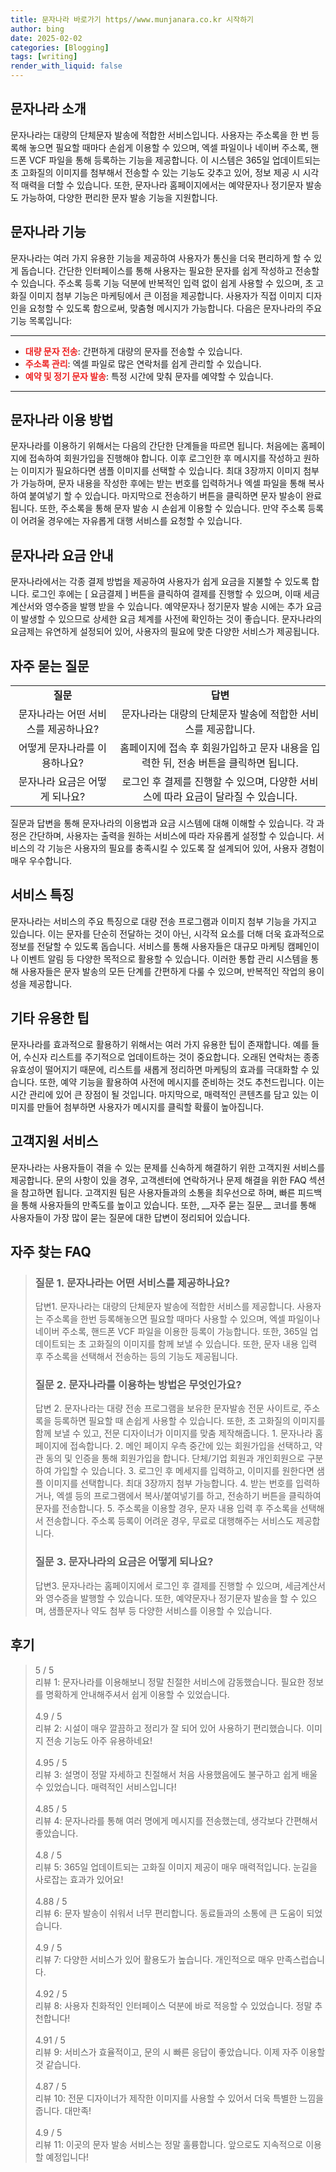 ```yaml
---
title: 문자나라 바로가기 https//www.munjanara.co.kr 시작하기
author: bing
date: 2025-02-02
categories: [Blogging]
tags: [writing]
render_with_liquid: false
---
```



<h2 id='문자나라 소개'>문자나라 소개</h2>

<p>문자나라는 대량의 단체문자 발송에 적합한 서비스입니다. 사용자는 주소록을 한 번 등록해 놓으면 필요할 때마다 손쉽게 이용할 수 있으며, 엑셀 파일이나 네이버 주소록, 핸드폰 VCF 파일을 통해 등록하는 기능을 제공합니다. 이 시스템은 365일 업데이트되는 초 고화질의 이미지를 첨부해서 전송할 수 있는 기능도 갖추고 있어, 정보 제공 시 시각적 매력을 더할 수 있습니다. 또한, 문자나라 홈페이지에서는 예약문자나 정기문자 발송도 가능하여, 다양한 편리한 문자 발송 기능을 지원합니다.</p>

<h2 id='문자나라 기능'>문자나라 기능</h2>

<p>문자나라는 여러 가지 유용한 기능을 제공하여 사용자가 통신을 더욱 편리하게 할 수 있게 돕습니다. 간단한 인터페이스를 통해 사용자는 필요한 문자를 쉽게 작성하고 전송할 수 있습니다. 주소록 등록 기능 덕분에 반복적인 입력 없이 쉽게 사용할 수 있으며, 초 고화질 이미지 첨부 기능은 마케팅에서 큰 이점을 제공합니다. 사용자가 직접 이미지 디자인을 요청할 수 있도록 함으로써, 맞춤형 메시지가 가능합니다. 다음은 문자나라의 주요 기능 목록입니다:</p>

<hr />

<ul>
    <li><b><span style="color: #ee2323;">대량 문자 전송</span></b>: 간편하게 대량의 문자를 전송할 수 있습니다.</li>
    <li><b><span style="color: #ee2323;">주소록 관리</span></b>: 엑셀 파일로 많은 연락처를 쉽게 관리할 수 있습니다.</li>
    <li><b><span style="color: #ee2323;">예약 및 정기 문자 발송</span></b>: 특정 시간에 맞춰 문자를 예약할 수 있습니다.</li>
</ul>

<hr />

<h2 id='문자나라 이용 방법'>문자나라 이용 방법</h2>

<p>문자나라를 이용하기 위해서는 다음의 간단한 단계들을 따르면 됩니다. 처음에는 홈페이지에 접속하여 회원가입을 진행해야 합니다. 이후 로그인한 후 메시지를 작성하고 원하는 이미지가 필요하다면 샘플 이미지를 선택할 수 있습니다. 최대 3장까지 이미지 첨부가 가능하며, 문자 내용을 작성한 후에는 받는 번호를 입력하거나 엑셀 파일을 통해 복사하여 붙여넣기 할 수 있습니다. 마지막으로 전송하기 버튼을 클릭하면 문자 발송이 완료됩니다. 또한, 주소록을 통해 문자 발송 시 손쉽게 이용할 수 있습니다. 만약 주소록 등록이 어려울 경우에는 자유롭게 대행 서비스를 요청할 수 있습니다.</p>

<h2 id='문자나라 요금 안내'>문자나라 요금 안내</h2>

<p>문자나라에서는 각종 결제 방법을 제공하여 사용자가 쉽게 요금을 지불할 수 있도록 합니다. 로그인 후에는 [ 요금결제 ] 버튼을 클릭하여 결제를 진행할 수 있으며, 이때 세금계산서와 영수증을 발행 받을 수 있습니다. 예약문자나 정기문자 발송 시에는 추가 요금이 발생할 수 있으므로 상세한 요금 체계를 사전에 확인하는 것이 좋습니다. 문자나라의 요금제는 유연하게 설정되어 있어, 사용자의 필요에 맞춘 다양한 서비스가 제공됩니다.</p>

<h2 id='자주 묻는 질문'>자주 묻는 질문</h2>

<table>
    <tr>
        <td style="text-align: center; height: 17px;"><b>질문</b></td>
        <td style="text-align: center; height: 17px;"><b>답변</b></td>
    </tr>
    <tr>
        <td style="text-align: center; height: 17px;">문자나라는 어떤 서비스를 제공하나요?</td>
        <td style="text-align: center; height: 17px;">문자나라는 대량의 단체문자 발송에 적합한 서비스를 제공합니다.</td>
    </tr>
    <tr>
        <td style="text-align: center; height: 17px;">어떻게 문자나라를 이용하나요?</td>
        <td style="text-align: center; height: 17px;">홈페이지에 접속 후 회원가입하고 문자 내용을 입력한 뒤, 전송 버튼을 클릭하면 됩니다.</td>
    </tr>
    <tr>
        <td style="text-align: center; height: 17px;">문자나라 요금은 어떻게 되나요?</td>
        <td style="text-align: center; height: 17px;">로그인 후 결제를 진행할 수 있으며, 다양한 서비스에 따라 요금이 달라질 수 있습니다.</td>
    </tr>
</table>

<p>질문과 답변을 통해 문자나라의 이용법과 요금 시스템에 대해 이해할 수 있습니다. 각 과정은 간단하며, 사용자는 출력을 원하는 서비스에 따라 자유롭게 설정할 수 있습니다. 서비스의 각 기능은 사용자의 필요를 충족시킬 수 있도록 잘 설계되어 있어, 사용자 경험이 매우 우수합니다.</p>

<h2 id='서비스 특징'>서비스 특징</h2>

<p>문자나라는 서비스의 주요 특징으로 대량 전송 프로그램과 이미지 첨부 기능을 가지고 있습니다. 이는 문자를 단순히 전달하는 것이 아닌, 시각적 요소를 더해 더욱 효과적으로 정보를 전달할 수 있도록 돕습니다. 서비스를 통해 사용자들은 대규모 마케팅 캠페인이나 이벤트 알림 등 다양한 목적으로 활용할 수 있습니다. 이러한 통합 관리 시스템을 통해 사용자들은 문자 발송의 모든 단계를 간편하게 다룰 수 있으며, 반복적인 작업의 용이성을 제공합니다.</p>

<h2 id='기타 유용한 팁'>기타 유용한 팁</h2>

<p>문자나라를 효과적으로 활용하기 위해서는 여러 가지 유용한 팁이 존재합니다. 예를 들어, 수신자 리스트를 주기적으로 업데이트하는 것이 중요합니다. 오래된 연락처는 종종 유효성이 떨어지기 때문에, 리스트를 새롭게 정리하면 마케팅의 효과를 극대화할 수 있습니다. 또한, 예약 기능을 활용하여 사전에 메시지를 준비하는 것도 추천드립니다. 이는 시간 관리에 있어 큰 장점이 될 것입니다. 마지막으로, 매력적인 콘텐츠를 담고 있는 이미지를 만들어 첨부하면 사용자가 메시지를 클릭할 확률이 높아집니다.</p>

<h2 id='고객지원 서비스'>고객지원 서비스</h2>

<p>문자나라는 사용자들이 겪을 수 있는 문제를 신속하게 해결하기 위한 고객지원 서비스를 제공합니다. 문의 사항이 있을 경우, 고객센터에 연락하거나 문제 해결을 위한 FAQ 섹션을 참고하면 됩니다. 고객지원 팀은 사용자들과의 소통을 최우선으로 하며, 빠른 피드백을 통해 사용자들의 만족도를 높이고 있습니다. 또한, __자주 묻는 질문__ 코너를 통해 사용자들이 가장 많이 묻는 질문에 대한 답변이 정리되어 있습니다.</p>


<h2 id='자주_찾는_FAQ'>자주 찾는 FAQ</h2>
<div itemscope="" itemtype="https://schema.org/FAQPage"> 
<blockquote> 
<div itemscope="" itemprop="mainEntity" itemtype="https://schema.org/Question"> 
<h3 itemprop="name">질문 1. 문자나라는 어떤 서비스를 제공하나요?</h3> 
<div itemscope="" itemprop="acceptedAnswer" itemtype="https://schema.org/Answer"> 
<span itemprop="text"> 
<p>답변1. 문자나라는 대량의 단체문자 발송에 적합한 서비스를 제공합니다. 사용자는 주소록을 한번 등록해놓으면 필요할 때마다 사용할 수 있으며, 엑셀 파일이나 네이버 주소록, 핸드폰 VCF 파일을 이용한 등록이 가능합니다. 또한, 365일 업데이트되는 초 고화질의 이미지를 함께 보낼 수 있습니다. 또한, 문자 내용 입력 후 주소록을 선택해서 전송하는 등의 기능도 제공됩니다.</p> 
</span> 
</div> 
</div> 

<div itemscope="" itemprop="mainEntity" itemtype="https://schema.org/Question"> 
<h3 itemprop="name">질문 2. 문자나라를 이용하는 방법은 무엇인가요?</h3> 
<div itemscope="" itemprop="acceptedAnswer" itemtype="https://schema.org/Answer"> 
<span itemprop="text"> 
<p>답변 2. 문자나라는 대량 전송 프로그램을 보유한 문자발송 전문 사이트로, 주소록을 등록하면 필요할 때 손쉽게 사용할 수 있습니다. 또한, 초 고화질의 이미지를 함께 보낼 수 있고, 전문 디자이너가 이미지를 맞춤 제작해줍니다. 1. 문자나라 홈페이지에 접속합니다. 2. 메인 페이지 우측 중간에 있는 회원가입을 선택하고, 약관 동의 및 인증을 통해 회원가입을 합니다. 단체/기업 회원과 개인회원으로 구분하여 가입할 수 있습니다. 3. 로그인 후 메세지를 입력하고, 이미지를 원한다면 샘플 이미지를 선택합니다. 최대 3장까지 첨부 가능합니다. 4. 받는 번호를 입력하거나, 엑셀 등의 프로그램에서 복사/붙여넣기를 하고, 전송하기 버튼을 클릭하여 문자를 전송합니다. 5. 주소록을 이용할 경우, 문자 내용 입력 후 주소록을 선택해서 전송합니다. 주소록 등록이 어려운 경우, 무료로 대행해주는 서비스도 제공합니다.</p> 
</span> 
</div> 
</div> 

<div itemscope="" itemprop="mainEntity" itemtype="https://schema.org/Question"> 
<h3 itemprop="name">질문 3. 문자나라의 요금은 어떻게 되나요?</h3> 
<div itemscope="" itemprop="acceptedAnswer" itemtype="https://schema.org/Answer"> 
<span itemprop="text"> 
<p>답변3. 문자나라는 홈페이지에서 로그인 후 결제를 진행할 수 있으며, 세금계산서와 영수증을 발행할 수 있습니다. 또한, 예약문자나 정기문자 발송을 할 수 있으며, 샘플문자나 약도 첨부 등 다양한 서비스를 이용할 수 있습니다.</p> 
</span> 
</div> 
</div> 
</blockquote> 
</div>
<h2 id='후기'>후기</h2>
<div itemscope itemtype="https://schema.org/Product">
  <blockquote>
  <div itemprop="review" itemscope itemtype="https://schema.org/Review">
      <div itemprop="reviewRating" itemscope itemtype="https://schema.org/Rating"> <span itemprop="ratingValue">5</span> / <span itemprop="bestRating">5</span> </div>
      <span itemprop="reviewBody">리뷰 1: 문자나라를 이용해보니 정말 친절한 서비스에 감동했습니다. 필요한 정보를 명확하게 안내해주셔서 쉽게 이용할 수 있었습니다.</span>
  </div>
  <br>
  <div itemprop="review" itemscope itemtype="https://schema.org/Review">
      <div itemprop="reviewRating" itemscope itemtype="https://schema.org/Rating"> <span itemprop="ratingValue">4.9</span> / <span itemprop="bestRating">5</span> </div>
      <span itemprop="reviewBody">리뷰 2: 시설이 매우 깔끔하고 정리가 잘 되어 있어 사용하기 편리했습니다. 이미지 전송 기능도 아주 유용하네요!</span>
  </div>
  <br>
  <div itemprop="review" itemscope itemtype="https://schema.org/Review">
      <div itemprop="reviewRating" itemscope itemtype="https://schema.org/Rating"> <span itemprop="ratingValue">4.95</span> / <span itemprop="bestRating">5</span> </div>
      <span itemprop="reviewBody">리뷰 3: 설명이 정말 자세하고 친절해서 처음 사용했음에도 불구하고 쉽게 배울 수 있었습니다. 매력적인 서비스입니다!</span>
  </div>
  <br>
  <div itemprop="review" itemscope itemtype="https://schema.org/Review">
      <div itemprop="reviewRating" itemscope itemtype="https://schema.org/Rating"> <span itemprop="ratingValue">4.85</span> / <span itemprop="bestRating">5</span> </div>
      <span itemprop="reviewBody">리뷰 4: 문자나라를 통해 여러 명에게 메시지를 전송했는데, 생각보다 간편해서 좋았습니다.</span>
  </div>
  <br>
  <div itemprop="review" itemscope itemtype="https://schema.org/Review">
      <div itemprop="reviewRating" itemscope itemtype="https://schema.org/Rating"> <span itemprop="ratingValue">4.8</span> / <span itemprop="bestRating">5</span> </div>
      <span itemprop="reviewBody">리뷰 5: 365일 업데이트되는 고화질 이미지 제공이 매우 매력적입니다. 눈길을 사로잡는 효과가 있어요!</span>
  </div>
  <br>
  <div itemprop="review" itemscope itemtype="https://schema.org/Review">
      <div itemprop="reviewRating" itemscope itemtype="https://schema.org/Rating"> <span itemprop="ratingValue">4.88</span> / <span itemprop="bestRating">5</span> </div>
      <span itemprop="reviewBody">리뷰 6: 문자 발송이 쉬워서 너무 편리합니다. 동료들과의 소통에 큰 도움이 되었습니다.</span>
  </div>
  <br>
  <div itemprop="review" itemscope itemtype="https://schema.org/Review">
      <div itemprop="reviewRating" itemscope itemtype="https://schema.org/Rating"> <span itemprop="ratingValue">4.9</span> / <span itemprop="bestRating">5</span> </div>
      <span itemprop="reviewBody">리뷰 7: 다양한 서비스가 있어 활용도가 높습니다. 개인적으로 매우 만족스럽습니다.</span>
  </div>
  <br>
  <div itemprop="review" itemscope itemtype="https://schema.org/Review">
      <div itemprop="reviewRating" itemscope itemtype="https://schema.org/Rating"> <span itemprop="ratingValue">4.92</span> / <span itemprop="bestRating">5</span> </div>
      <span itemprop="reviewBody">리뷰 8: 사용자 친화적인 인터페이스 덕분에 바로 적응할 수 있었습니다. 정말 추천합니다!</span>
  </div>
  <br>
  <div itemprop="review" itemscope itemtype="https://schema.org/Review">
      <div itemprop="reviewRating" itemscope itemtype="https://schema.org/Rating"> <span itemprop="ratingValue">4.91</span> / <span itemprop="bestRating">5</span> </div>
      <span itemprop="reviewBody">리뷰 9: 서비스가 효율적이고, 문의 시 빠른 응답이 좋았습니다. 이제 자주 이용할 것 같습니다.</span>
  </div>
  <br>
  <div itemprop="review" itemscope itemtype="https://schema.org/Review">
      <div itemprop="reviewRating" itemscope itemtype="https://schema.org/Rating"> <span itemprop="ratingValue">4.87</span> / <span itemprop="bestRating">5</span> </div>
      <span itemprop="reviewBody">리뷰 10: 전문 디자이너가 제작한 이미지를 사용할 수 있어서 더욱 특별한 느낌을 줍니다. 대만족!</span>
  </div>
  <br>
  <div itemprop="review" itemscope itemtype="https://schema.org/Review">
      <div itemprop="reviewRating" itemscope itemtype="https://schema.org/Rating"> <span itemprop="ratingValue">4.9</span> / <span itemprop="bestRating">5</span> </div>
      <span itemprop="reviewBody">리뷰 11: 이곳의 문자 발송 서비스는 정말 훌륭합니다. 앞으로도 지속적으로 이용할 예정입니다!</span>
  </div>
  </blockquote>
</div>
